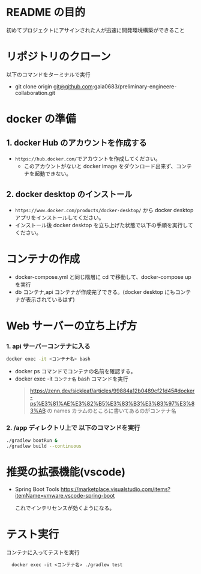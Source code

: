 # README の目的

初めてプロジェクトにアサインされた人が迅速に開発環境構築ができること

# リポジトリのクローン

以下のコマンドをターミナルで実行

- git clone origin git@github.com:gaia0683/preliminary-engineere-collaboration.git

# docker の準備

## 1. docker Hub のアカウントを作成する

- `https://hub.docker.com/`でアカウントを作成してください。
  - このアカウントがないと docker image をダウンロード出来ず、コンテナを起動できない。

## 2. docker desktop のインストール

- `https://www.docker.com/products/docker-desktop/` から docker desktop アプリをインストールしてください。
- インストール後 docker desktop を立ち上げた状態で以下の手順を実行してください。

# コンテナの作成

- docker-compose.yml と同じ階層に cd で移動して、docker-compose up を実行
- db コンテナ,api コンテナが作成完了できる。(docker desktop にもコンテナが表示されているはず)

# Web サーバーの立ち上げ方

### 1. api サーバーコンテナに入る

```bash
docker exec -it <コンテナ名> bash
```

- docker ps コマンドでコンテナの名前を確認する。
- docker exec -it `コンテナ名` bash コマンドを実行
  > https://zenn.dev/sickleaf/articles/99884a12b0489cf21d45#docker-ps%E3%81%AE%E3%82%B5%E3%83%B3%E3%83%97%E3%83%AB の names カラムのところに書いてあるのがコンテナ名

### 2. /app ディレクトリ上で 以下のコマンドを実行

```bash
./gradlew bootRun &
./gradlew build --continuous
```

# 推奨の拡張機能(vscode)

- Spring Boot Tools
  https://marketplace.visualstudio.com/items?itemName=vmware.vscode-spring-boot

  これでインテリセンスが効くようになる。

# テスト実行

コンテナに入ってテストを実行

```
  docker exec -it <コンテナ名> ./gradlew test
```
